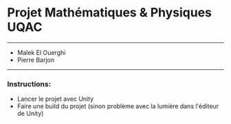 # Projet Mathématiques & Physiques UQAC
---
* Malek El Ouerghi
* Pierre Barjon
---
### Instructions:
* Lancer le projet avec Unity
* Faire une build du projet (sinon problème avec la lumière dans l'éditeur de Unity)
